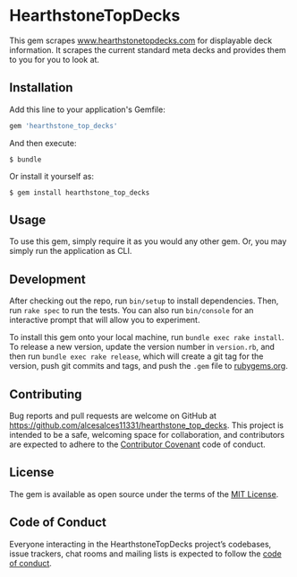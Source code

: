 # HearthstoneTopDecks

This gem scrapes www.hearthstonetopdecks.com for displayable deck information. It scrapes the current standard meta decks and provides them to you for you to look at.

## Installation

Add this line to your application's Gemfile:

```ruby
gem 'hearthstone_top_decks'
```

And then execute:

    $ bundle

Or install it yourself as:

    $ gem install hearthstone_top_decks

## Usage

To use this gem, simply require it as you would any other gem. Or, you may simply run the application as CLI.

## Development

After checking out the repo, run `bin/setup` to install dependencies. Then, run `rake spec` to run the tests. You can also run `bin/console` for an interactive prompt that will allow you to experiment.

To install this gem onto your local machine, run `bundle exec rake install`. To release a new version, update the version number in `version.rb`, and then run `bundle exec rake release`, which will create a git tag for the version, push git commits and tags, and push the `.gem` file to [rubygems.org](https://rubygems.org).

## Contributing

Bug reports and pull requests are welcome on GitHub at https://github.com/alcesalces11331/hearthstone_top_decks. This project is intended to be a safe, welcoming space for collaboration, and contributors are expected to adhere to the [Contributor Covenant](http://contributor-covenant.org) code of conduct.

## License

The gem is available as open source under the terms of the [MIT License](https://opensource.org/licenses/MIT).

## Code of Conduct

Everyone interacting in the HearthstoneTopDecks project’s codebases, issue trackers, chat rooms and mailing lists is expected to follow the [code of conduct](https://github.com/alcesalces11331/hearthstone_top_decks/blob/master/CODE_OF_CONDUCT.md).
